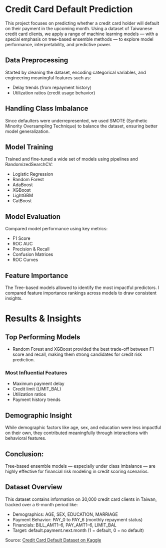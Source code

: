 # Credit Card Default Prediction
This project focuses on predicting whether a credit card holder will default on their payment in the upcoming month. Using a dataset of Taiwanese credit card clients, we apply a range of machine learning models — with a special emphasis on tree-based ensemble methods — to explore model performance, interpretability, and predictive power.
## Data Preprocessing
Started by cleaning the dataset, encoding categorical variables, and engineering meaningful features such as:
- Delay trends (from repayment history)
- Utilization ratios (credit usage behavior)
## Handling Class Imbalance
Since defaulters were underrepresented, we used SMOTE (Synthetic Minority Oversampling Technique) to balance the dataset, ensuring better model generalization.
## Model Training
Trained and fine-tuned a wide set of models using pipelines and RandomizedSearchCV:
- Logistic Regression
- Random Forest
- AdaBoost
- XGBoost
- LightGBM
- CatBoost
## Model Evaluation
Compared model performance using key metrics:
- F1 Score
- ROC AUC
- Precision & Recall
- Confusion Matrices
- ROC Curves
## Feature Importance
The Tree-based models allowed to identify the most impactful predictors. I compared feature importance rankings across models to draw consistent insights.
# Results & Insights
## Top Performing Models
- Random Forest and XGBoost provided the best trade-off between F1 score and recall, making them strong candidates for credit risk prediction.
### Most Influential Features
- Maximum payment delay
- Credit limit (LIMIT_BAL)
- Utilization ratios
- Payment history trends
## Demographic Insight
While demographic factors like age, sex, and education were less impactful on their own, they contributed meaningfully through interactions with behavioral features.
## Conclusion:
Tree-based ensemble models — especially under class imbalance — are highly effective for financial risk modeling in credit scoring scenarios.
## Dataset Overview
This dataset contains information on 30,000 credit card clients in Taiwan, tracked over a 6-month period like:
- Demographics:	AGE, SEX, EDUCATION, MARRIAGE
- Payment Behavior:	PAY_0 to PAY_6 (monthly repayment status)
- Financials:	BILL_AMT1–6, PAY_AMT1–6, LIMIT_BAL
- Target:	default.payment.next.month (1 = default, 0 = no default)

Source: [Credit Card Default Dataset on Kaggle](https://www.kaggle.com/datasets/uciml/default-of-credit-card-clients-dataset)
